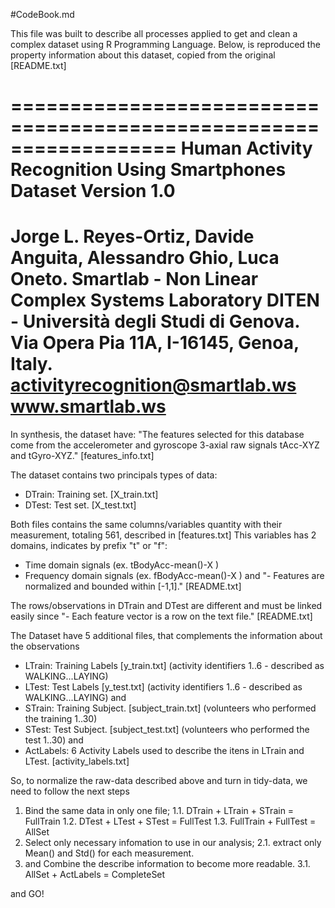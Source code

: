 #CodeBook.md

This file was built to describe all processes applied to get and clean a complex dataset using R Programming Language.
Below, is reproduced the property information about this dataset, copied from the original [README.txt] 

==================================================================
Human Activity Recognition Using Smartphones Dataset
Version 1.0
==================================================================
Jorge L. Reyes-Ortiz, Davide Anguita, Alessandro Ghio, Luca Oneto.
Smartlab - Non Linear Complex Systems Laboratory
DITEN - Università degli Studi di Genova.
Via Opera Pia 11A, I-16145, Genoa, Italy.
activityrecognition@smartlab.ws
www.smartlab.ws
==================================================================



In synthesis, the dataset have: "The features selected for this database come from the accelerometer and gyroscope 3-axial raw signals tAcc-XYZ and tGyro-XYZ." [features_info.txt]

The dataset contains two principals types of data:

- DTrain: Training set. [X_train.txt]
- DTest: Test set. [X_test.txt]

Both files contains the same columns/variables quantity with their measurement, totaling 561, described in [features.txt]
This variables has 2 domains, indicates by prefix "t" or "f":
- Time domain signals (ex. tBodyAcc-mean()-X )
- Frequency domain signals (ex. fBodyAcc-mean()-X )
and "- Features are normalized and bounded within [-1,1]." [README.txt]

The rows/observations in DTrain and DTest are different and must be linked easily since "- Each feature vector is a row on the text file." [README.txt]

The Dataset have 5 additional files, that complements the information about the observations

- LTrain: Training Labels [y_train.txt] (activity identifiers 1..6 - described as WALKING...LAYING)
- LTest: Test Labels [y_test.txt] (activity identifiers 1..6 - described as WALKING...LAYING)
and
- STrain: Training Subject. [subject_train.txt] (volunteers who performed the training 1..30)
- STest:  Test Subject. [subject_test.txt] (volunteers who performed the test 1..30)
and
- ActLabels: 6 Activity Labels used to describe the itens in LTrain and LTest. [activity_labels.txt]

So, to normalize the raw-data described above and turn in tidy-data, we need to follow the next steps

1. Bind the same data in only one file;
      1.1. DTrain    + LTrain    + STrain = FullTrain
      1.2. DTest     + LTest     + STest  = FullTest
      1.3. FullTrain + FullTest  = AllSet
2. Select only necessary infomation to use in our analysis;
      2.1. extract only Mean() and Std() for each measurement. 
3. and Combine the describe information to become more readable.
      3.1. AllSet + ActLabels = CompleteSet

and GO!

